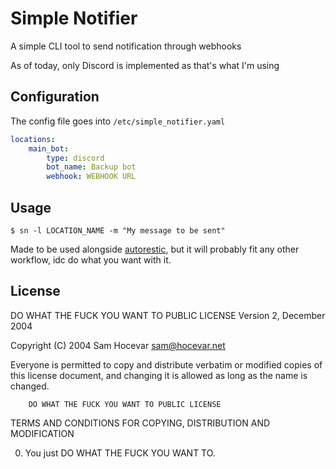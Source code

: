 # Simple Notifier

A simple CLI tool to send notification through webhooks

As of today, only Discord is implemented as that's what I'm using


## Configuration
The config file goes into `/etc/simple_notifier.yaml`

```yaml
locations:
    main_bot:
        type: discord
        bot_name: Backup bot
        webhook: WEBHOOK URL
```

## Usage

```
$ sn -l LOCATION_NAME -m "My message to be sent"
```

Made to be used alongside [autorestic](https://github.com/cupcakearmy/autorestic), but it will probably fit any other workflow, idc do what you want with it.

## License

DO WHAT THE FUCK YOU WANT TO PUBLIC LICENSE
                Version 2, December 2004

Copyright (C) 2004 Sam Hocevar <sam@hocevar.net>

Everyone is permitted to copy and distribute verbatim or modified
copies of this license document, and changing it is allowed as long
as the name is changed.

        DO WHAT THE FUCK YOU WANT TO PUBLIC LICENSE
TERMS AND CONDITIONS FOR COPYING, DISTRIBUTION AND MODIFICATION

0. You just DO WHAT THE FUCK YOU WANT TO.

